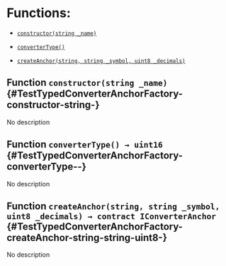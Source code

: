# Functions:

- [`constructor(string _name)`](#TestTypedConverterAnchorFactory-constructor-string-)

- [`converterType()`](#TestTypedConverterAnchorFactory-converterType--)

- [`createAnchor(string, string _symbol, uint8 _decimals)`](#TestTypedConverterAnchorFactory-createAnchor-string-string-uint8-)

## Function `constructor(string _name)` {#TestTypedConverterAnchorFactory-constructor-string-}

No description

## Function `converterType() → uint16` {#TestTypedConverterAnchorFactory-converterType--}

No description

## Function `createAnchor(string, string _symbol, uint8 _decimals) → contract IConverterAnchor` {#TestTypedConverterAnchorFactory-createAnchor-string-string-uint8-}

No description
